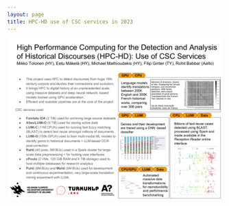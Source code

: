 ```yaml
---
layout: page
title: HPC-HD use of CSC services in 2023
---
```


<html lang="en">
<head>
  <meta charset="UTF-8">
  <meta name="viewport" content="width=device-width, initial-scale=1.0">
  <title>Image Display Page</title>
  <style>
    .image-container {
      display: flex;
      justify-content: center; /* Center the image horizontally */
      align-items: center; /* Center the image vertically */
    }

    .image-container img {
      max-width: 100%; /* Make image responsive */
      height: auto; /* Maintain aspect ratio */
      border-radius: 10px; /* Optional: adds rounded corners to the image */
      box-shadow: 0 4px 8px rgba(0, 0, 0, 0.2); /* Optional: adds a shadow effect */
    }

  </style>
</head>
<body>

<div class="image-container">
  <img src="assets/images/HPC-HD use of CSC services in 2023.jpg">
</div>

</body>
</html>
